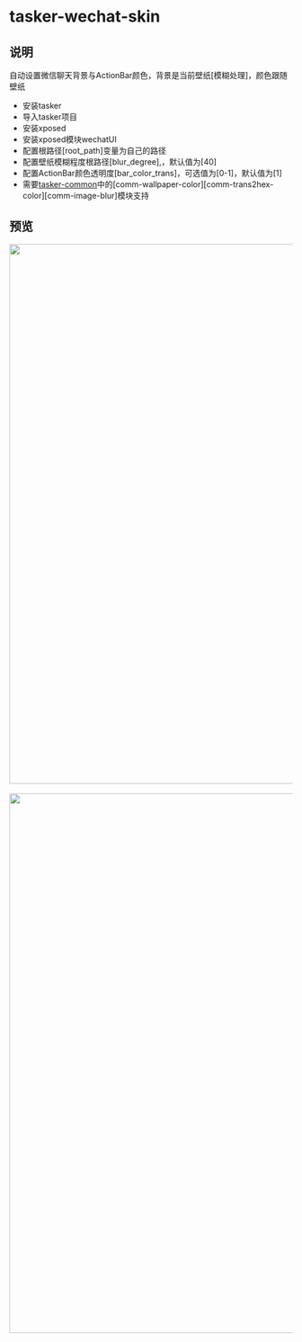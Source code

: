 # tasker-wechat-skin



## 说明
自动设置微信聊天背景与ActionBar颜色，背景是当前壁纸[模糊处理]，颜色跟随壁纸
* 安装tasker
* 导入tasker项目
* 安装xposed
* 安装xposed模块wechatUI
* 配置根路径[root_path]变量为自己的路径
* 配置壁纸模糊程度根路径[blur_degree],，默认值为[40]
* 配置ActionBar颜色透明度[bar_color_trans]，可选值为[0-1]，默认值为[1]
* 需要[tasker-common](https://github.com/bjc5233/tasker-common)中的[comm-wallpaper-color][comm-trans2hex-color][comm-image-blur]模块支持


## 预览
<div align=center><img height="960" width="540" src="https://github.com/bjc5233/tasker-wechat-skin/raw/master/resources/Screenshot_2017-09-25-20-11-19-58.png"/></div>
<br>
<div align=center><img height="960" width="540" src="https://github.com/bjc5233/tasker-wechat-skin/raw/master/resources/Screenshot_2017-09-25-20-19-37-695.png"/></div>